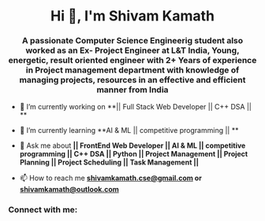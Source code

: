 <h1 align="center">Hi 👋, I'm Shivam Kamath</h1>
<h3 align="center">A passionate Computer Science Engineerig student also worked as an Ex- Project Engineer at L&T India, Young, energetic, result oriented engineer with 2+ Years of experience in Project management department with knowledge of managing projects, resources in an effective and efficient manner from India</h3>

- 🔭 I’m currently working on **|| Full Stack Web Developer || C++ DSA || **

- 🌱 I’m currently learning **AI & ML || competitive programming || **

- 💬 Ask me about **|| FrontEnd Web Developer || AI & ML || competitive programming || C++ DSA || Python || Project Management || Project Planning || Project Scheduling || Task Management ||**

- 📫 How to reach me **shivamkamath.cse@gmail.com or shivamkamath@outlook.com**

<h3 align="left">Connect with me:</h3>
<p align="left">
</p>

